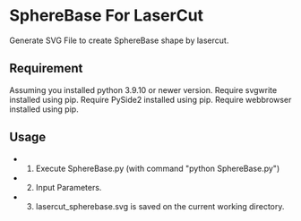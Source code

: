 # SphereBase For LaserCut
  Generate SVG File to create SphereBase shape by lasercut.

## Requirement
  Assuming you installed python 3.9.10 or newer version.
  Require svgwrite installed using pip.
  Require PySide2 installed using pip.
  Require webbrowser installed using pip.

## Usage
- 1. Execute SphereBase.py (with command "python SphereBase.py")
- 2. Input Parameters.
- 3. lasercut_spherebase.svg is saved on the current working directory.

